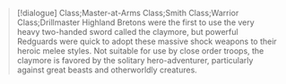>[!dialogue] Class;Master-at-Arms Class;Smith Class;Warrior Class;Drillmaster
>Highland Bretons were the first to use the very heavy two-handed sword called the claymore, but powerful Redguards were quick to adopt these massive shock weapons to their heroic melee styles. Not suitable for use by close order troops, the claymore is favored by the solitary hero-adventurer, particularly against great beasts and otherworldly creatures.